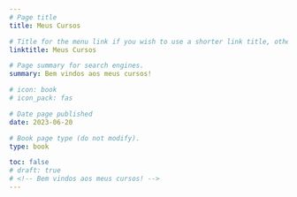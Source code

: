 ```yaml
---
# Page title
title: Meus Cursos

# Title for the menu link if you wish to use a shorter link title, otherwise remove this option.
linktitle: Meus Cursos

# Page summary for search engines.
summary: Bem vindos aos meus cursos!

# icon: book
# icon_pack: fas

# Date page published
date: 2023-06-20

# Book page type (do not modify).
type: book

toc: false
# draft: true
# <!-- Bem vindos aos meus cursos! -->
---
```



